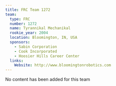 ```yaml
---
title: FRC Team 1272
team:
  type: FRC
  number: 1272
  name: Tyrannikal Mechanikal
  rookie_year: 2004
  location: Bloomington, IN, USA
  sponsors:
    - Sabin Corporation
    - Cook Incorporated
    - Hoosier Hills Career Center
  links:
    Website: http://www.bloomingtonrobotics.com
---
```

No content has been added for this team